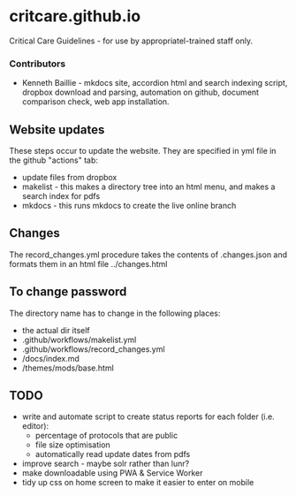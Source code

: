 # critcare.github.io
Critical Care Guidelines - for use by appropriatel-trained staff only.

### Contributors
- Kenneth Baillie - mkdocs site, accordion html and search indexing script, dropbox download and parsing, automation on github, document comparison check, web app installation.

## Website updates

These steps occur to update the website. They are specified in yml file in the github "actions" tab:
- update files from dropbox
- makelist - this makes a directory tree into an html menu, and makes a search index for pdfs
- mkdocs - this runs mkdocs to create the live online branch

## Changes

The record_changes.yml procedure takes the contents of .changes.json and formats them in an html file
../changes.html

## To change password
The directory name has to change in the following places:
- the actual dir itself
- .github/workflows/makelist.yml
- .github/workflows/record_changes.yml
- /docs/index.md
- /themes/mods/base.html

## TODO

- write and automate script to create status reports for each folder (i.e. editor):
	- percentage of protocols that are public
	- file size optimisation
	- automatically read update dates from pdfs
- improve search - maybe solr rather than lunr?
- make downloadable using PWA & Service Worker
- tidy up css on home screen to make it easier to enter on mobile

